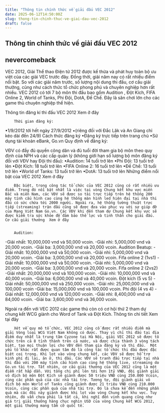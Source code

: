 ```yaml
---
title: "Thông tin chính thức về giải đấu VEC 2012"
date: 2025-06-12T14:50:00Z
slug: thong-tin-chinh-thuc-ve-giai-dau-vec-2012
draft: false
---
```


## Thông tin chính thức về giải đấu VEC 2012

## nevercomeback

VEC 2012, Giải Thể thao Điện tử 2012 được kế thừa và phát huy toàn bộ ưu việt của các giải VEC trước đây. Đồng thời, giải năm nay có rất nhiều điểm nổi bật.  So với các giải năm trước, số lượng nội dung thi đấu, cơ cấu giải thưởng, cũng như cách thức tổ chức phong phú và chuyên nghiệp hơn rất nhiều. VEC 2012 có tới 7 bộ môn thi đấu bao gồm Audition , Đột Kích, FIFA Online 2, World of Tanks, Phi Đội, DotA, Đế Chế. Đây là sân chơi lớn cho các game thủ chuyên nghiệp thể hiện. 
 
Thông tin đăng kí thi đấu VEC 2012 Xem ở đây 
	
		
		Thời gian đăng ký:
•1/9/2012 tới hết ngày 27/9/2012 
•(riêng đối với Đắc Lăk và An Giang chỉ kéo dài đến 24/9)
Cách thức đăng ký
•Đăng ký trực tiếp trên trang chủ
•Sử dụng tài khoản eBank, Go.vn
Quy định về đăng ký:
 
 VĐV có đầy đủ quyền công dân và đủ tuổi đời tham gia bộ môn theo quy định của NPH và các cấp quản lý (không giới hạn số lượng bộ môn đăng ký đối với VĐV hay Đội thi đấu):
•Audition: 14 tuổi trở lên
•Phi Đội: 13 tuổi trở lên
•Đột Kích: 18 tuổi trở lên
•FIFA Online 2: 16 tuổi trở lên
•Đế Chế: 13 tuổi trở lên
•World of Tanks: 13 tuổi trở lên
•DotA: 13 tuổi trở lên
	Những điểm nổi bật của VEC 2012 Xem ở đây 
	
		
		Đặc biệt, trong công tác tổ chức của VEC 2012 cũng có rất nhiều ưu điểm. Trong đó nổi bật nhất là việc tại vòng Chung kết khu vực miền Bắc và miền Nam, các VĐV sẽ được so tài trực tiếp trên hệ thống 200 máy tính cấu hình cao cùng hệ thống màn hình led hiện đại tại nhà thi đấu có sức chứa tới 2000 người. Ngoài ra, hệ thống tường thuật trực tiếp (streaming) trận đấu cũng sẽ được đưa vào phục vụ với sự giúp đỡ của Mạng Việt Nam Go.vn. Các VĐV khi đến tham dự Chung kết khu vực sẽ được kiểm tra sức khỏe để đảm bảo thể lực và tinh thần cho giải đấu.
	Cơ cấu giải thưởng  Xem ở đây 
	
		
		Audition:
-Giải nhất: 10,000,000 vnd và 50,000 vcoin.
-Giải nhì:  5,000,000 vnd và 20,000 vcoin.
-Giải ba: 3,000,000 vnd và 20,000 vcoin.
Audition Beatup:
-Giải nhất: 10,000,000 vnd và 50,000 vcoin.
-Giải nhì:  5,000,000 vnd và 20,000 vcoin.
-Giải ba: 3,000,000 vnd và 20,000 vcoin.
Fifa online 2 (1vs1)
-Giải nhất: 10,000,000 vnd và 50,000 vcoin.
-Giải nhì:  5,000,000 vnd và 20,000 vcoin.
-Giải ba: 3,000,000 vnd và 20,000 vcoin.
Fifa online 2 (2vs2)
-Giải nhất: 20,000,000 vnd và 100,000 vcoin.
-Giải nhì:  10,000,000 vnd và 40,000 vcoin.
-Giải ba: 6,000,000 vnd và 40,000 vcoin.
Đột kích (5 vs 5)
-Giải nhất: 50,000,000 vnd và 250,000 vcoin.
-Giải nhì: 25,000,000 vnd và 100,000 vcoin
-Giải ba: 15,000,000 vnd và 100,000 vcoin.
Phi đội (4 vs 4)
-Giải nhất: 12,000,000 vnd và 120,000 vcoin.
-Giải nhì: 8,400,000 vnd và 84,000 vcoin.
-Giải ba: 3,600,000 vnd và 36,000 vcoin.
	
Ngoài ra đến với VEC 2012 các game thủ còn có cơ hội thứ 2 tham dự chung kết WCG giành cho Word of Tank và Đột Kích. Thông tin chi tiết  Xem tại đây 
	
		
		Xét về quy mô tổ chức, VEC 2012 củng cố được rất nhiều điểm mà giải Vòng loại WCG Việt Nam không có được. Thay vì chỉ thi đấu tại địa điểm duy nhất là trung tâm Cyzone tại Hà Nội, giải VEC 2012 sẽ được tổ chức trên cả 8 tỉnh thành trên cả nước, và được chia thành 3 vòng tách biệt, tạo mọi thuận lợi cho VĐV đến tham gia đăng ký và thi đấu.  Một yếu tố khác rất được quan tâm đó là công tác tổ chức thi đấu được đặc biệt coi trọng. Khi lọt vào vòng chung kết, các VĐV sẽ được hỗ trợ kinh phí đi lại, ăn ở, thi đấu. Các VĐV sẽ tranh đấu trực tiếp tại nhà thi đấu với 200 máy tính cấu hình cao cùng hệ thống live, streaming do Go.vn tài trợ. Tất nhiên, cơ cấu giải thưởng của VEC 2012 cũng là một điểm rất hấp dẫn. Với tổng chi phí lên tới hơn 1tỷ VNĐ, đội giành giải vô địch bộ môn Đột Kích sẽ giành được 50 triệu VNĐ cùng 250.000 Vcoin, cùng các phần quà của các nhà tài trợ. Tương tự, đội giành giải vô địch bộ môn World of Tanks cũng giành được 21 triệu VNĐ cùng 210.000 Vcoin, cùng các phần quà của nhà tài trợ. Đó là chưa kể đến những phần quà mà các đội này giành được khi lọt vào vòng Chung kết khu vực. Tuy nhiên, đó vẫn chưa phải là tất cả, khi nghĩ đến vinh quang cũng như giá trị giải thưởng hàng chục nghìn USD của vòng Chung kết WCG 2012, một giải thưởng mang tầm cỡ quốc tế.